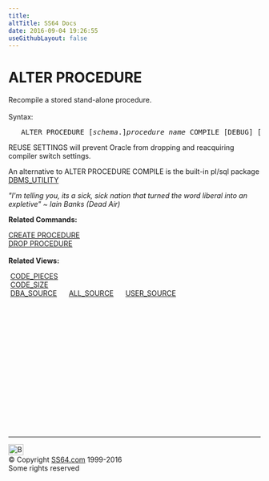 ```yaml
---
title:
altTitle: SS64 Docs
date: 2016-09-04 19:26:55
useGithubLayout: false
---
```

<!-- #BeginLibraryItem "/Library/head_ora.lbi" --><!-- #EndLibraryItem --><h1>ALTER PROCEDURE</h1> 
<p>Recompile a stored stand-alone procedure.<br>
  <br>
  Syntax:</p>
<pre>   ALTER PROCEDURE [<i>schema</i>.]<i>procedure_name</i> COMPILE [DEBUG] [REUSE SETTINGS];
</pre>
<p>REUSE SETTINGS will  prevent Oracle from dropping and reacquiring compiler switch settings.</p>
<p>An alternative to ALTER PROCEDURE COMPILE is the built-in 
  pl/sql package <a href="../orap/DBMS_UTILITY.html">DBMS_UTILITY</a></p>
<p class="quote"><i>"I'm telling you, its a sick, sick nation that turned the word liberal into an expletive" ~ Iain Banks (Dead Air)</i></p>
<p><b> Related Commands:</b></p>
<p><a href="procedure_c.html">CREATE PROCEDURE</a> <br>
<a href="procedure_d.html">DROP PROCEDURE</a><br>
<br>
<b>Related Views:</b></p>
<p class="code">&nbsp;<a href="../orad/CODE_PIECES.html">CODE_PIECES</a> <br>                                                         
&nbsp;<a href="../orad/CODE_SIZE.html">CODE_SIZE</a> <br>  
&nbsp;<a href="../orad/DBA_SOURCE.html">DBA_SOURCE</a>&nbsp;&nbsp;&nbsp;&nbsp;&nbsp;&nbsp;<a href="../orad/ALL_SOURCE.html">ALL_SOURCE</a>&nbsp;&nbsp;&nbsp;&nbsp;&nbsp;&nbsp;<a href="../orad/USER_SOURCE.html">USER_SOURCE</a></p><!-- #BeginLibraryItem "/Library/foot_ora.lbi" --><p><script async="" src="//pagead2.googlesyndication.com/pagead/js/adsbygoogle.js"></script>
<!-- oracle-footer -->
<ins class="adsbygoogle" style="display:inline-block;width:300px;height:250px" data-ad-client="ca-pub-6140977852749469" data-ad-slot="4275490898"></ins>
<script>
(adsbygoogle = window.adsbygoogle || []).push({});
</script></p>
<hr>
<div id="bl" class="footer"><a href="#"><img src="../images/top.png" width="30" height="22" alt="Back to the Top"></a></div>
<div id="br" class="footer, tagline">© Copyright <a href="http://ss64.com/">SS64.com</a> 1999-2016<br>
Some rights reserved</div><!-- #EndLibraryItem -->

